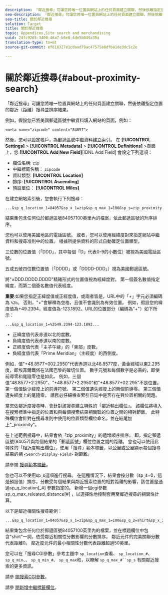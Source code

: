 ```yaml
---
description: 「鄰近搜尋」可讓您將唯一位置與網站上的任何頁面建立關聯，然後依離指定位置的鄰近（距離）搜尋並排序結果。
seo-description: 「鄰近搜尋」可讓您將唯一位置與網站上的任何頁面建立關聯，然後依離指定位置的鄰近（距離）搜尋並排序結果。
seo-title: 關於鄰近搜尋
solution: Target
title: 關於鄰近搜尋
topic: Appendices,Site search and merchandising
uuid: 24fc9265-3400-46a7-b6e0-4de5b049a39a
translation-type: tm+mt
source-git-commit: ef818327e1cdaad79ac47575a8dfba1de3dc5c2e

---
```



# 關於鄰近搜尋{#about-proximity-search}

「鄰近搜尋」可讓您將唯一位置與網站上的任何頁面建立關聯，然後依離指定位置的鄰近（距離）搜尋並排序結果。

例如，假設您已將美國郵遞區號中繼資料填入網站的頁面，例如：

```
<meta name="zipcode" content="84057">
```

然後，您可以設定帳戶，為郵遞區號中繼資料建立索引。 在 **[!UICONTROL Settings]** > **[!UICONTROL Metadata]** > **[!UICONTROL Definitions]** >頁面上，您 **[!UICONTROL Add New Field]**[!DNL Add Field] 會設定下列選項：

* 欄位名稱: `zip`
* 中繼標籤名稱： `zipcode`
* 資料類型: **[!UICONTROL Location]**
* 排序: **[!UICONTROL Ascending]**
* 預設單位： **[!UICONTROL Miles]**

在建立網站索引後，您會執行下列搜尋：

```
...&sp_q_location_1=84057&sp_x_1=zip&sp_q_max_1=100&sp_s=zip_proximity
```

結果集包含任何位於郵遞區號84057100英里內的檔案，依此郵遞區號的升序排序。

您也可以使用美國地區的電話區號。 或者，您可以使用經緯度對來指定網站中繼資料和搜尋准則中的位置。 根據所提供資料的形式自動確定位置類型。

三位數的位置值（「DDD」，其中每個「D」代表0-9的小數位）被視為美國電話區號。

五或五破四位數位置值（「DDDD」或「DDDD-DDD」）視為美國郵遞區號。

將&quot;±DDD.DDDD.DDDD&quot;精確形式的位置值視為經緯度對。 第一個簽名數值指定緯度，而第二個簽名數值代表經度。

**重要**:如果您指定正緯度值或正經度值，或兩者皆是，URL中的「+」字元必須編碼為 `%2b`。 否則，&quot;+&quot;會解釋為空格，且值不會識別為有效位置。 例如，假設您的緯度值為+49.2394，經度值為-123.1892。URL的位置部分（編碼為&quot;+&quot;）如下所示：

```
...&sp_q_location_1=%2b49.2394-123.1892...
```

* 正緯度值代表赤道以北的度數。
* 負緯度值代表赤道以南的度數。
* 正經度值代表「主子午線」的「東部」度數。
* 負經度值代表「Prime Meridian」（主經度）的西側度。

例如，值&quot;+48.8577+002.2950&quot;代表赤道以北48.8577度，黃金經域以東2.295度，即埃菲爾鐵塔在法國巴黎的確切位置。 數字元號和每個數字是必需的，即使前導零和尾隨零也是如此。 例如，三個值&quot;48.8577+2.2950&quot;、&quot;+48.8577+2.2950&quot;和&quot;+48.8577+02.295&quot;不是位置。 第一個值缺少緯度上的前導符號。 第二個值遺失經度上的兩個前導零。 第三個值遺失經度上的尾隨零。 請務必仔細檢查索引日誌中是否存在與位置相關的問題。

當您依鄰近度搜尋時，會針對該搜尋建立特殊的「鄰近輸出欄位」。 該欄位將填入在搜索標準中指定的位置和與每個搜索結果相關聯的位置之間的相對距離。 此特殊欄位會針對在搜尋准則中使用的位置類型欄位命名，並在結尾加上&quot;_proximity&quot;。

在上述範例搜尋中，結果會依「zip_proximity」的遞增順序排序。 即，指定郵遞區號(84057)與每個結果的「郵遞區號」欄位位置之間的距離。 您也可以使用此特殊的「相近度輸出欄位」，使用「搜尋」範本標籤，以公里或公里顯示每個搜尋結果的相 `<Search-Display-Field>` 對距離。

請參閱 [搜尋範本標籤](../c-appendices/c-templates.md#reference_F7AA3FF602314E42842BBC740D2CA1A4)。

您也可以不使用sp_s選項進行搜尋。 在這種情況下，結果會按分數（sp_s=0，這是預設值）排序。分數受每個結果與鄰近搜索位置的相對距離的影響，該位置是通過sp_q_location[_#] 參數指定的。 新增一個cgi參數sp_q_max_releated_distance[#] ，以選擇性地控制套用至鄰近搜尋的相關性計算。

以下是鄰近相關性搜尋範例：

```
...&sp_q_location_1=84057&sp_x_1=zip&sp_q_max_1=100&sp_q_2=shirt&sp_x_2=title&sp_q_max_relevant_distance_2=50
```

結果集包含任何位於郵遞區號84057100英里內的檔案，並在標題欄位中包含&quot;shirt&quot;一詞，依受鄰近相關性分數影響的分數排序。 鄰近元件的完美關聯分數代表距離0。 鄰近度元件的最小相關性分數代表距離超過50英里。

您可以在「搜尋CGI參數」參考主題中 `sp_location`查看、 `sp_location_#`、 `sp_q_min`、、 `sp_q_min_#`、 `sp_q_max`和，以瞭解 `sp_q_max_#``sp_s` 有關鄰近搜索的更多資訊。

請參 [閱搜索CGI參數](../c-appendices/c-cgiparameters.md#reference_DA27A8B0728246DA94994885E1353890)。

請參 [閱新增中繼標籤欄位](../c-about-settings-menu/c-about-metadata-menu.md#task_6DF188C0FC7F4831A4444CA9AFA615E5)。
